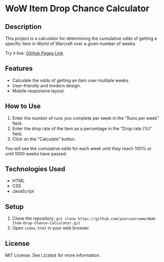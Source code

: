 # WoW Item Drop Chance Calculator

## Description

This project is a calculator for determining the cumulative odds of getting a specific item in World of Warcraft over a given number of weeks.

Try it live: [GitHub Pages Link](https://oushima.github.io/WoW-Item-Drop-Chance-Calculator)

## Features

- Calculate the odds of getting an item over multiple weeks.
- User-friendly and modern design.
- Mobile-responsive layout.

## How to Use

1. Enter the number of runs you complete per week in the "Runs per week" field.
2. Enter the drop rate of the item as a percentage in the "Drop rate (%)" field.
3. Click on the "Calculate" button.

You will see the cumulative odds for each week until they reach 100% or until 1000 weeks have passed.

## Technologies Used

- HTML
- CSS
- JavaScript

## Setup

1. Clone the repository: `git clone https://github.com/yourusername/WoW-Item-Drop-Chance-Calculator.git`
2. Open `index.html` in your web browser.

## License

MIT License. See `LICENSE` for more information.
